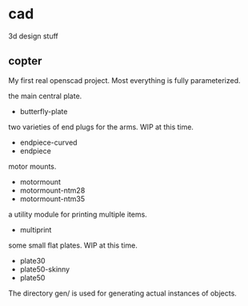 cad
===

3d design stuff

copter
------

My first real openscad project.  Most everything is fully parameterized.

the main central plate.
- butterfly-plate

two varieties of end plugs for the arms.  WIP at this time.
- endpiece-curved
- endpiece

motor mounts.
- motormount
- motormount-ntm28
- motormount-ntm35

a utility module for printing multiple items.
- multiprint

some small flat plates.  WIP at this time.
- plate30
- plate50-skinny
- plate50

The directory gen/ is used for generating actual instances of objects.
